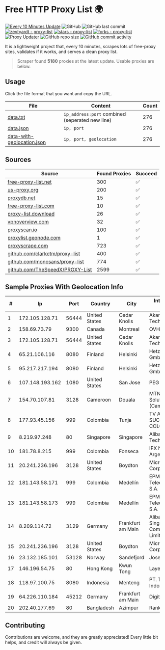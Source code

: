 
# Free HTTP Proxy List 🌍

[![Every 10 Minutes Update](https://github.com/mertguvencli/http-proxy-list/actions/workflows/main.yml/badge.svg?branch=main)](https://github.com/mertguvencli/http-proxy-list/actions/workflows/main.yml)
![GitHub](https://img.shields.io/github/license/mertguvencli/http-proxy-list)
![GitHub last commit](https://img.shields.io/github/last-commit/mertguvencli/http-proxy-list)
[![zevtyardt - proxy-list](https://img.shields.io/static/v1?label=zevtyardt&message=proxy-list&color=blue&logo=github)](https://github.com/zevtyardt/proxy-list "Go to GitHub repo")
[![stars - proxy-list](https://img.shields.io/github/stars/zevtyardt/proxy-list?style=social)](https://github.com/zevtyardt/proxy-list)
[![forks - proxy-list](https://img.shields.io/github/forks/zevtyardt/proxy-list?style=social)](https://github.com/zevtyardt/proxy-list)
[![Proxy Updater](https://github.com/zevtyardt/proxy-list/workflows/Proxy%20Updater/badge.svg)](https://github.com/zevtyardt/proxy-list/actions?query=workflow:"Proxy+Updater")
![GitHub repo size](https://img.shields.io/github/repo-size/zevtyardt/proxy-list)
[![GitHub commit activity](https://img.shields.io/github/commit-activity/m/zevtyardt/proxy-list?logo=commits)](https://github.com/zevtyardt/proxy-list/commits/main)

It is a lightweight project that, every 10 minutes, scrapes lots of free-proxy sites, validates if it works, and serves a clean proxy list.

> Scraper found **5180** proxies at the latest update. Usable proxies are below.

## Usage

Click the file format that you want and copy the URL.

|File|Content|Count|
|----|-------|-----|
|[data.txt](https://raw.githubusercontent.com/mertguvencli/http-proxy-list/main/proxy-list/data.txt)|`ip_address:port` combined (seperated new line)|276|
|[data.json](https://raw.githubusercontent.com/mertguvencli/http-proxy-list/main/proxy-list/data.json)|`ip, port`|276|
|[data-with-geolocation.json](https://raw.githubusercontent.com/mertguvencli/http-proxy-list/main/proxy-list/data-with-geolocation.json)|`ip, port, geolocation`|276|

## Sources

|Source|Found Proxies|Succeed|
|------|-------------|-------|
|[free-proxy-list.net](https://free-proxy-list.net)|300|✅|
|[us-proxy.org](https://www.us-proxy.org)|200|✅|
|[proxydb.net](http://proxydb.net)|15|✅|
|[free-proxy-list.com](https://free-proxy-list.com/?page=&port=&type%5B%5D=http&type%5B%5D=https&up_time=0&search=Search)|10|✅|
|[proxy-list.download](https://www.proxy-list.download/HTTP)|26|✅|
|[vpnoverview.com](https://vpnoverview.com/privacy/anonymous-browsing/free-proxy-servers)|32|✅|
|[proxyscan.io](https://www.proxyscan.io)|100|✅|
|[proxylist.geonode.com](https://proxylist.geonode.com/api/proxy-list?limit=300&page=1&sort_by=lastChecked&sort_type=desc&protocols=http,https)|1|✅|
|[proxyscrape.com](https://api.proxyscrape.com/v2/?request=displayproxies&protocol=http&timeout=10000&country=all&ssl=all&anonymity=all)|723|✅|
|[github.com/clarketm/proxy-list](https://raw.githubusercontent.com/clarketm/proxy-list/master/proxy-list-raw.txt)|400|✅|
|[github.com/monosans/proxy-list](https://raw.githubusercontent.com/monosans/proxy-list/main/proxies/http.txt)|774|✅|
|[github.com/TheSpeedX/PROXY-List](https://raw.githubusercontent.com/TheSpeedX/PROXY-List/master/http.txt)|2599|✅|


## Sample Proxies With Geolocation Info

|#|Ip|Port|Country|City|Internet Service Provider|
|-|--|----|-------|----|-------------------------|
|1|172.105.128.71|56444|United States|Cedar Knolls|Akamai Technologies|
|2|158.69.73.79|9300|Canada|Montreal|OVH SAS|
|3|172.105.128.71|56444|United States|Cedar Knolls|Akamai Technologies|
|4|65.21.106.116|8080|Finland|Helsinki|Hetzner Online GmbH|
|5|95.217.217.194|8080|Finland|Helsinki|Hetzner Online GmbH|
|6|107.148.193.162|1080|United States|San Jose|PEG TECH INC|
|7|154.70.107.81|3128|Cameroon|Douala|MTN Network Solutions (Cameroon)|
|8|177.93.45.156|999|Colombia|Tunja|TV AZTECA SUCURSAL COLOMBIA|
|9|8.219.97.248|80|Singapore|Singapore|Alibaba (US) Technology Co., Ltd.|
|10|181.78.8.215|999|Colombia|Fonseca|IFX Networks Argentina S.R.L|
|11|20.241.236.196|3128|United States|Boydton|Microsoft Corporation|
|12|181.143.58.171|999|Colombia|Medellín|EPM Telecomunicaciones S.A. E.S.P.|
|13|181.143.58.173|999|Colombia|Medellín|EPM Telecomunicaciones S.A. E.S.P.|
|14|8.209.114.72|3129|Germany|Frankfurt am Main|Alibaba.com Singapore E-Commerce Private Limited|
|15|20.241.236.196|3128|United States|Boydton|Microsoft Corporation|
|16|23.132.185.101|53128|Norway|Sandefjord|Joseph Farnell|
|17|146.196.54.75|80|Hong Kong|Kwun Tong|Layerstack Limited|
|18|118.97.100.75|8080|Indonesia|Menteng|PT. Telekomunikasi Indonesia|
|19|64.226.110.184|45212|Germany|Frankfurt am Main|DigitalOcean, LLC|
|20|202.40.177.69|80|Bangladesh|Azimpur|Ranks ITT|



## Contributing

Contributions are welcome, and they are greatly appreciated! Every
little bit helps, and credit will always be given.

